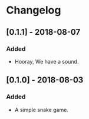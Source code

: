 # Changelog

## [0.1.1] - 2018-08-07
### Added
- Hooray, We have a sound.

## [0.1.0] - 2018-08-03
### Added
- A simple snake game.